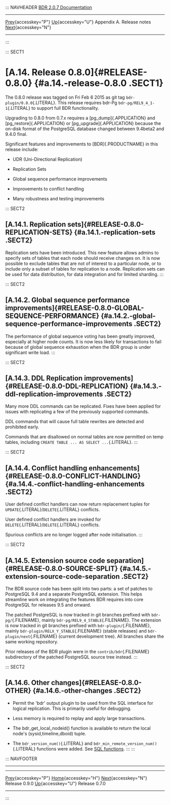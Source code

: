 ::: NAVHEADER
  [BDR 2.0.7 Documentation](index.md)
  ----------------------------------------------------------- ---------------------------------------- --------------------------- ---------------------------------------------------------
  [Prev](release-0.9.0.md "Release 0.9.0"){accesskey="P"}   [Up](releasenotes.md){accesskey="U"}    Appendix A. Release notes    [Next](release-0.7.md "Release 0.7.0"){accesskey="N"}

------------------------------------------------------------------------
:::

::: SECT1
# [A.14. Release 0.8.0]{#RELEASE-0.8.0} {#a.14.-release-0.8.0 .SECT1}

The 0.8.0 release was tagged on Fri Feb 6 2015 as git tag
`bdr-plugin/0.8.0`{.LITERAL}. This release requires bdr-Pg
`bdr-pg/REL9_4_1-1`{.LITERAL} to support full BDR functionality.

Upgrading to 0.8.0 from 0.7.x requires a [pg_dump]{.APPLICATION} and
[pg_restore]{.APPLICATION} or [pg_upgrade]{.APPLICATION} because the
on-disk format of the PostgreSQL database changed between 9.4beta2 and
9.4.0 final.

Significant features and improvements to [BDR]{.PRODUCTNAME} in this
release include:

-   UDR (Uni-Directional Replication)

-   Replication Sets

-   Global sequence performance improvements

-   Improvements to conflict handling

-   Many robustness and testing improvements

::: SECT2
## [A.14.1. Replication sets]{#RELEASE-0.8.0-REPLICATION-SETS} {#a.14.1.-replication-sets .SECT2}

Replication sets have been introduced. This new feature allows admins to
specify sets of tables that each node should receive changes on. It is
now possible to exclude tables that are not of interest to a particular
node, or to include only a subset of tables for replication to a node.
Replication sets can be used for data distribution, for data integration
and for limited sharding.
:::

::: SECT2
## [A.14.2. Global sequence performance improvements]{#RELEASE-0.8.0-GLOBAL-SEQUENCE-PERFORMANCE} {#a.14.2.-global-sequence-performance-improvements .SECT2}

The performance of global sequence voting has been greatly improved,
especially at higher node counts. It is now less likely for transactions
to fail because of global sequence exhaustion when the BDR group is
under significant write load.
:::

::: SECT2
## [A.14.3. DDL Replication improvements]{#RELEASE-0.8.0-DDL-REPLICATION} {#a.14.3.-ddl-replication-improvements .SECT2}

Many more DDL commands can be replicated. Fixes have been applied for
issues with replicating a few of the previously supported commands.

DDL commands that will cause full table rewrites are detected and
prohibited early.

Commands that are disallowed on normal tables are now permitted on temp
tables, including `CREATE TABLE ... AS SELECT ...`{.LITERAL}.
:::

::: SECT2
## [A.14.4. Conflict handling enhancements]{#RELEASE-0.8.0-CONFLICT-HANDLING} {#a.14.4.-conflict-handling-enhancements .SECT2}

User defined conflict handlers can now return replacement tuples for
`UPDATE`{.LITERAL}/`DELETE`{.LITERAL} conflicts.

User defined conflict handlers are invoked for
`DELETE`{.LITERAL}/`DELETE`{.LITERAL} conflicts.

Spurious conflicts are no longer logged after node initialisation.
:::

::: SECT2
## [A.14.5. Extension source code separation]{#RELEASE-0.8.0-SOURCE-SPLIT} {#a.14.5.-extension-source-code-separation .SECT2}

The BDR source code has been split into two parts: a set of patches to
PostgreSQL 9.4 and a separate PostgreSQL extension. This helps
streamline work on integrating the features BDR requires into core
PostgreSQL for releases 9.5 and onward.

The patched PostgreSQL is now tracked in git branches prefixed with
`bdr-pg/`{.FILENAME}, mainly `bdr-pg/REL9_4_STABLE`{.FILENAME}. The
extension is now tracked in git branches prefixed with
`bdr-plugin/`{.FILENAME}, mainly `bdr-plugin/RELX_Y_STABLE`{.FILENAME}
(stable releases) and `bdr-plugin/next`{.FILENAME} (current development
tree). All branches share the same working repository.

Prior releases of the BDR plugin were in the `contrib/bdr`{.FILENAME}
subdirectory of the patched PostgreSQL source tree instead.
:::

::: SECT2
## [A.14.6. Other changes]{#RELEASE-0.8.0-OTHER} {#a.14.6.-other-changes .SECT2}

-   Permit the \'bdr\' output plugin to be used from the SQL interface
    for logical replication. This is primarily useful for debugging.

-   Less memory is required to replay and apply large transactions.

-   The bdr_get_local_nodeid() function is available to return the local
    node\'s (sysid,timeline,dboid) tuple.

-   The `bdr_version_num()`{.LITERAL} and
    `bdr_min_remote_version_num()`{.LITERAL} functions were added. See
    [SQL functions](functions.md).
:::
:::

::: NAVFOOTER

------------------------------------------------------------------------

  ------------------------------------------- ---------------------------------------- -----------------------------------------
  [Prev](release-0.9.0.md){accesskey="P"}      [Home](index.md){accesskey="H"}       [Next](release-0.7.md){accesskey="N"}
  Release 0.9.0                                [Up](releasenotes.md){accesskey="U"}                              Release 0.7.0
  ------------------------------------------- ---------------------------------------- -----------------------------------------
:::
